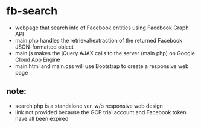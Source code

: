 # fb-search
* webpage that search info of Facebook entities using Facebook Graph API
* main.php handles the retrieval/extraction of the returned Facebook JSON-formatted object 
* main.js makes the jQuery AJAX calls to the server (main.php) on Google Cloud App Engine
* main.html and main.css will use Bootstrap to create a responsive web page

## note:
* search.php is a standalone ver. w/o responsive web design
* link not provided because the GCP trial account and Facebook token have all been expired
